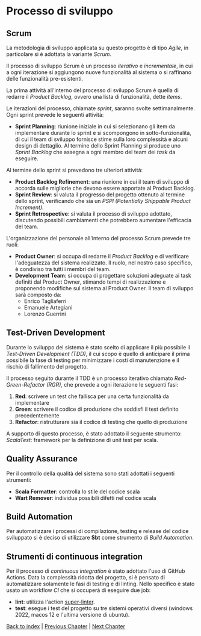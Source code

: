 # Processo di sviluppo

## Scrum
La metodologia di sviluppo applicata su questo progetto è di tipo _Agile_, in particolare
si è adottata la variante _Scrum_.

Il processo di sviluppo Scrum è un processo _iterativo_ e _incrementale_, in cui a ogni
iterazione si aggiungono nuove funzionalità al sistema o si raffinano delle funzionalità
pre-esistenti.

La prima attività all'interno del processo di sviluppo Scrum è quella di redarre il
_Product Backlog_, ovvero una lista di funzionalità, dette _items_.

Le iterazioni del processo, chiamate _sprint_, saranno svolte settimanalmente. Ogni sprint
prevede le seguenti attività:
- **Sprint Planning**: riunione iniziale in cui si selezionano gli item da implementare
  durante lo sprint e si scompongono in sotto-funzionalità, di cui il team di sviluppo
  fornisce stime sulla loro complessità e alcuni design di dettaglio. Al termine dello
  Sprint Planning si produce uno _Sprint Backlog_ che assegna a ogni membro del team
  dei _task_ da eseguire.

Al termine dello sprint si prevedono tre ulteriori attività:
- **Product Backlog Refinement**: una riunione in cui il team di sviluppo di accorda sulle
  migliorie che devono essere apportate al Product Backlog.
- **Sprint Review**: si valuta il progresso del progetto ottenuto al termine dello sprint,
  verificando che sia un _PSPI (Potentially Shippable Product Increment)_.
- **Sprint Retrospective**: si valuta il processo di sviluppo adottato, discutendo possibili
  cambiamenti che potrebbero aumentare l'efficacia del team.

L'organizzazione del personale all'interno del processo Scrum prevede tre ruoli:
- **Product Owner**: si occupa di redarre il _Product Backlog_ e di verificare l'adeguatezza del
  sistema realizzato. Il ruolo, nel nostro caso specifico, è condiviso tra tutti i membri del team.
- **Development Team**: si occupa di progettare soluzioni adeguate ai task definiti dal Product
  Owner, stimando tempi di realizzazione e proponendo modifiche sul sistema al Product Owner.
  Il team di sviluppo sarà composto da:
    - Enrico Tagliaferri
    - Emanuele Artegiani
    - Lorenzo Guerrini
 
## Test-Driven Development
Durante lo sviluppo del sistema è stato scelto di applicare il più possibile il _Test-Driven Development (TDD)_,
il cui scopo è quello di anticipare il prima possibile la fase di testing per minimizzare i costi di manutenzione e 
il rischio di fallimento del progetto.

Il processo seguito durante il TDD è un processo iterativo chiamato _Red-Green-Refactor (RGR)_, che prevede a ogni
iterazione le seguenti fasi:
1. **Red**: scrivere un test che fallisca per una certa funzionalità da implementare
2. **Green**: scrivere il codice di produzione che soddisfi il test definito precedentemente
3. **Refactor**: ristrutturare sia il codice di testing che quello di produzione

A supporto di questo processo, è stato adottato il seguente strumento: _ScalaTest_: framework per la definizione di unit test per scala.

## Quality Assurance
Per il controllo della qualità del sistema sono stati adottati i seguenti strumenti:
- **Scala Formatter**: controlla lo stile del codice scala
- **Wart Remover**: individua possibili difetti nel codice scala

## Build Automation
Per automatizzare i processi di compilazione, testing e release del codice sviluppato si è deciso di utilizzare **Sbt**
come strumento di _Build Automation_.

## Strumenti di continuous integration
Per il processo di _continuous integration_ è stato adottato l'uso di GitHub Actions.
Data la complessità ridotta del progetto, si è pensato di automatizzare solamente le fasi di testing e di linting.
Nello specifico è stato usato un workflow _CI_ che si occuperà di eseguire due job:

- **lint**: utilizza l'action [super-linter](https://github.com/marketplace/actions/super-linter).
- **test**: esegue i test del progetto su tre sistemi operativi diversi (windows 2022, macos 12 e l'ultima versione di ubuntu).

[Back to index](../index.md) | 
[Previous Chapter](../1-introduction/index.md) | 
[Next Chapter](../3-requirements/index.md)
